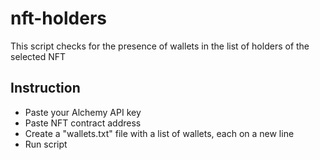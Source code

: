 # nft-holders
This script checks for the presence of wallets in the list of holders of the selected NFT
## Instruction
* Paste your Alchemy API key
* Paste NFT contract address
* Create a "wallets.txt" file with a list of wallets, each on a new line
* Run script
